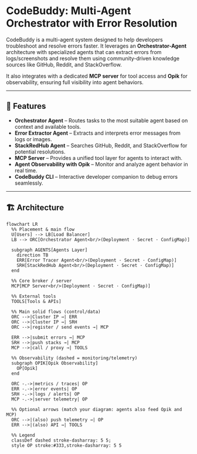 # CodeBuddy: Multi-Agent Orchestrator with Error Resolution

CodeBuddy is a multi-agent system designed to help developers troubleshoot and resolve errors faster. It leverages an **Orchestrator-Agent** architecture with specialized agents that can extract errors from logs/screenshots and resolve them using community-driven knowledge sources like GitHub, Reddit, and StackOverflow.  

It also integrates with a dedicated **MCP server** for tool access and **Opik** for observability, ensuring full visibility into agent behaviors.  

---

## 🚀 Features

- **Orchestrator Agent** – Routes tasks to the most suitable agent based on context and available tools.  
- **Error Extractor Agent** – Extracts and interprets error messages from logs or images.  
- **StackRedHub Agent** – Searches GitHub, Reddit, and StackOverflow for potential resolutions.  
- **MCP Server** – Provides a unified tool layer for agents to interact with.  
- **Agent Observability with Opik** – Monitor and analyze agent behavior in real time.  
- **CodeBuddy CLI** – Interactive developer companion to debug errors seamlessly.  

---

## 🏗️ Architecture

```mermaid
flowchart LR
  %% Placement & main flow
  U[Users] --> LB[Load Balancer]
  LB --> ORC[Orchestrator Agent<br/>(Deployment · Secret · ConfigMap)]

  subgraph AGENTS[Agents Layer]
    direction TB
    ERR[Error Tracer Agent<br/>(Deployment · Secret · ConfigMap)]
    SRH[StackRedHub Agent<br/>(Deployment · Secret · ConfigMap)]
  end

  %% Core broker / server
  MCP[MCP Server<br/>(Deployment · Secret · ConfigMap)]

  %% External tools
  TOOLS[Tools & APIs]

  %% Main solid flows (control/data)
  ORC -->|Cluster IP →| ERR
  ORC -->|Cluster IP →| SRH
  ORC -->|register / send events →| MCP

  ERR -->|submit errors →| MCP
  SRH -->|push stacks →| MCP
  MCP -->|call / proxy →| TOOLS

  %% Observability (dashed = monitoring/telemetry)
  subgraph OPIK[Opik Observability]
    OP[Opik]
  end

  ORC -.->|metrics / traces| OP
  ERR -.->|error events| OP
  SRH -.->|logs / alerts| OP
  MCP -.->|server telemetry| OP

  %% Optional arrows (match your diagram: agents also feed Opik and MCP)
  ORC -->|(also) push telemetry →| OP
  ERR -->|(also) API →| TOOLS

  %% Legend
  classDef dashed stroke-dasharray: 5 5;
  style OP stroke:#333,stroke-dasharray: 5 5

